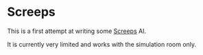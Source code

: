 # Screeps

This is a first attempt at writing some [Screeps](https://screeps.com/) AI.

It is currently very limited and works with the simulation room only.
